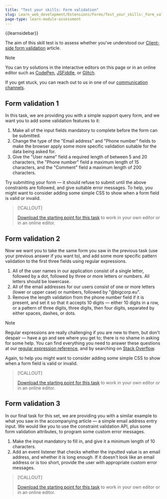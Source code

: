 ```yaml
---
title: "Test your skills: Form validation"
slug: Learn_web_development/Extensions/Forms/Test_your_skills:_Form_validation
page-type: learn-module-assessment
---
```


{{learnsidebar}}

The aim of this skill test is to assess whether you've understood our [Client-side form validation](/en-US/docs/Learn_web_development/Extensions/Forms/Form_validation) article.

> [!NOTE]
> You can try solutions in the interactive editors on this page or in an online editor such as [CodePen](https://codepen.io/), [JSFiddle](https://jsfiddle.net/), or [Glitch](https://glitch.com/).
>
> If you get stuck, you can reach out to us in one of our [communication channels](/en-US/docs/MDN/Community/Communication_channels).

## Form validation 1

In this task, we are providing you with a simple support query form, and we want you to add some validation features to it:

1. Make all of the input fields mandatory to complete before the form can be submitted.
2. Change the type of the "Email address" and "Phone number" fields to make the browser apply some more specific validation suitable for the data being asked for.
3. Give the "User name" field a required length of between 5 and 20 characters, the "Phone number" field a maximum length of 15 characters, and the "Comment" field a maximum length of 200 characters.

Try submitting your form — it should refuse to submit until the above constraints are followed, and give suitable error messages. To help, you might want to consider adding some simple CSS to show when a form field is valid or invalid.

> [!CALLOUT]
>
> [Download the starting point for this task](https://github.com/mdn/learning-area/blob/main/html/forms/tasks/form-validation/form-validation1-download.html) to work in your own editor or in an online editor.

## Form validation 2

Now we want you to take the same form you saw in the previous task (use your previous answer if you want to), and add some more specific pattern validation to the first three fields using regular expressions.

1. All of the user names in our application consist of a single letter, followed by a dot, followed by three or more letters or numbers. All letters should be lowercase.
2. All of the email addresses for our users consist of one or more letters (lower or upper case) or numbers, followed by "@bigcorp.eu".
3. Remove the length validation from the phone number field if it is present, and set it so that it accepts 10 digits — either 10 digits in a row, or a pattern of three digits, three digits, then four digits, separated by either spaces, dashes, or dots.

> [!NOTE]
> Regular expressions are really challenging if you are new to them, but don't despair — have a go and see where you get to; there is no shame in asking for some help. You can find everything you need to answer these questions at our [regular expression reference](/en-US/docs/Web/JavaScript/Guide/Regular_expressions), and by searching on [Stack Overflow](https://stackoverflow.com/).

Again, to help you might want to consider adding some simple CSS to show when a form field is valid or invalid.

> [!CALLOUT]
>
> [Download the starting point for this task](https://github.com/mdn/learning-area/blob/main/html/forms/tasks/form-validation/form-validation2-download.html) to work in your own editor or in an online editor.

## Form validation 3

In our final task for this set, we are providing you with a similar example to what you saw in the accompanying article — a simple email address entry input. We would like you to use the constraint validation API, plus some form validation attributes, to program some custom error messages.

1. Make the input mandatory to fill in, and give it a minimum length of 10 characters.
2. Add an event listener that checks whether the inputted value is an email address, and whether it is long enough. If it doesn't look like an email address or is too short, provide the user with appropriate custom error messages.

> [!CALLOUT]
>
> [Download the starting point for this task](https://github.com/mdn/learning-area/blob/main/html/forms/tasks/form-validation/form-validation3-download.html) to work in your own editor or in an online editor.
